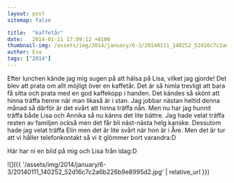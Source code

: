 ```yaml
---
layout: post
sitemap: false

title:  "kaffetår"
date:   2014-01-11 17:09:12 +0100
thumbnail-img: /assets/img/2014/january/6-3/20140111_140252_52d16c7c2a6b226b9e8995d2.jpg
author: Eva
tags: ["2014"]
---
```


Efter lunchen kände jag mig sugen på att hälsa på Lisa, vilket jag gjorde! Det blev att prata om allt möjligt över en kaffetår. Det är så himla trevligt att bara få sitta och prata med en god kaffekopp i handen. Det kändes så skönt att hinna träffa henne när man likaså är i stan. Jag jobbar nästan heltid denna månad så därför är det svårt att hinna träffa nån. Men nu har jag hunnit träffa både Lisa och Annika så nu känns det lite bättre. Jag hade velat träffa resten av familjen  också men det får bli näst-nästa helg kanske. Dessutom hade jag velat träffa Elin men det är lite svårt när hon är i Åre. Men det är tur att vi håller telefonkontakt så vi it glömmer bort varandra:D 

Här har ni en bild på mig och Lisa från idag:D

![]({{ '/assets/img/2014/january/6-3/20140111_140252_52d16c7c2a6b226b9e8995d2.jpg'  | relative_url }})

